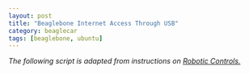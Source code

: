 ```yaml
---
layout: post
title: "Beaglebone Internet Access Through USB"
category: beaglecar
tags: [beaglebone, ubuntu]
---
```


_The following script is adapted from instructions on [Robotic Controls.](http://robotic-controls.com/learn/beaglebone/beaglebone-internet-over-usb-only)_




